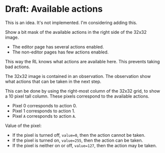 # Draft: Available actions

This is an idea. It's not implemented. I'm considering adding this.

Show a bit mask of the available actions in the right side of the 32x32 image.
- The editor page has several actions enabled.
- The non-editor pages has few actions enabled.

This way the RL knows what actions are available here. This prevents taking bad actions.

The 32x32 image is contained in an observation. The observation show what actions that can be taken in the next step.

This can be done by using the right-most column of the 32x32 grid, to show a 10 pixel tall column.
These pixels correspond to the available actions.
- Pixel 0 corresponds to action 0.
- Pixel 1 corresponds to action 1.
- Pixel `A` corresponds to action `A`.

Value of the pixel:
- If the pixel is turned off, `value=0`, then the action cannot be taken.
- If the pixel is turned on, `value=255`, then the action can be taken.
- If the pixel is neither on or off, `value=127`, then the action may be taken.
